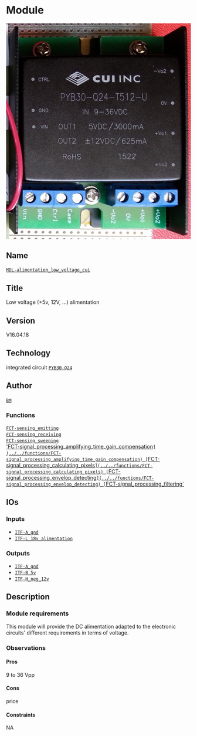 # Module
![](viewme.jpg)

## Name
[`MDL-alimentation_low_voltage_cui`]()

## Title
Low voltage (+5v, 12V, ...) alimentation

## Version  
V16.04.18  

## Technology

integrated circuit [`PYB30-Q24`](http://www.cui.com/product/resource/pyb30-u.pdf)   

## Author
[`BM`](../../contributors/CTB-bm)  

### Functions 
[`FCT-sensing_emitting`](../../functions/FCT-sensing_emitting)  
[`FCT-sensing_receiving`](../../functions/FCT-sensing_receiving)  
[`FCT-sensing_sweeping`](../../functions/FCT-sensing_sweeping)  
['FCT-signal_processing_amplifying_time_gain_compensation`](../../functions/FCT-signal_processing_amplifying_time_gain_compensation)
[`FCT-signal_processing_calculating_pixels`](../../functions/FCT-signal_processing_calculating_pixels)
[`FCT-signal_processing_envelop_detecting`](../../functions/FCT-signal_processing_envelop_detecting)
[`FCT-signal_processing_filtering`](../../functions/FCT-signal_processing_filtering)

## IOs

### Inputs
* [`ITF-A_gnd`](../../interfaces/ITF-A_gnd)  
* [`ITF-L_18v_alimentation`](../../interfaces/ITF-L_18v_alimentation)  

### Outputs
* [`ITF-A_gnd`](../../interfaces/ITF-F_12v)  
* [`ITF-B_5v`](../../interfaces/ITF-29_5v)  
* [`ITF-H_neg_12v`](../../interfaces/ITF-H_neg_12v)  

## Description

### Module requirements
This module will provide the DC alimentation adapted to the electronic circuits' different requirements in terms of voltage.

### Observations

#### Pros
9 to 36 Vpp
#### Cons
price
#### Constraints
NA

